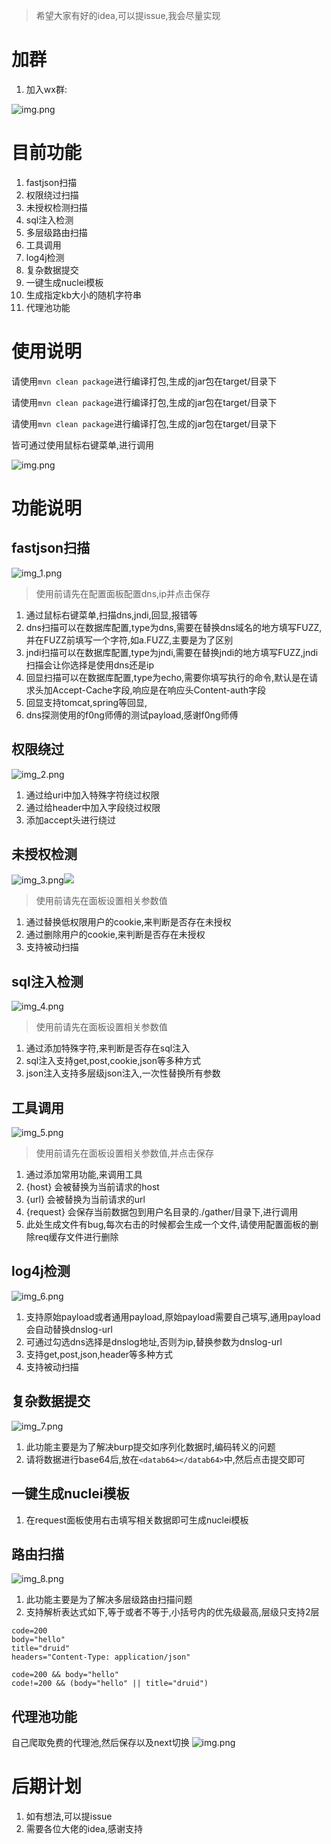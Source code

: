 > 希望大家有好的idea,可以提issue,我会尽量实现


# 加群

1. 加入wx群:

![img.png](images/img_wxgroup.png)


# 目前功能

1. fastjson扫描
2. 权限绕过扫描
3. 未授权检测扫描
4. sql注入检测
5. 多层级路由扫描
6. 工具调用
7. log4j检测
8. 复杂数据提交
9. 一键生成nuclei模板
10. 生成指定kb大小的随机字符串
11. 代理池功能

# 使用说明

请使用`mvn clean package`进行编译打包,生成的jar包在target/目录下

请使用`mvn clean package`进行编译打包,生成的jar包在target/目录下

请使用`mvn clean package`进行编译打包,生成的jar包在target/目录下

皆可通过使用鼠标右键菜单,进行调用

![img.png](images/img.png)

# 功能说明

## fastjson扫描

![img_1.png](images/img_1.png)

> 使用前请先在配置面板配置dns,ip并点击保存

1. 通过鼠标右键菜单,扫描dns,jndi,回显,报错等
2. dns扫描可以在数据库配置,type为dns,需要在替换dns域名的地方填写FUZZ,并在FUZZ前填写一个字符,如a.FUZZ,主要是为了区别
3. jndi扫描可以在数据库配置,type为jndi,需要在替换jndi的地方填写FUZZ,jndi扫描会让你选择是使用dns还是ip
4. 回显扫描可以在数据库配置,type为echo,需要你填写执行的命令,默认是在请求头加Accept-Cache字段,响应是在响应头Content-auth字段
5. 回显支持tomcat,spring等回显,
6. dns探测使用的f0ng师傅的测试payload,感谢f0ng师傅

## 权限绕过

![img_2.png](images/img_2.png)

1. 通过给uri中加入特殊字符绕过权限
2. 通过给header中加入字段绕过权限
3. 添加accept头进行绕过

## 未授权检测

![img_3.png](images/img_3.png)![](./images/prem.png)

> 使用前请先在面板设置相关参数值

1. 通过替换低权限用户的cookie,来判断是否存在未授权
2. 通过删除用户的cookie,来判断是否存在未授权
3. 支持被动扫描

## sql注入检测

![img_4.png](images/img_4.png)

> 使用前请先在面板设置相关参数值

1. 通过添加特殊字符,来判断是否存在sql注入
2. sql注入支持get,post,cookie,json等多种方式
3. json注入支持多层级json注入,一次性替换所有参数

## 工具调用

![img_5.png](images/img_5.png)

> 使用前请先在面板设置相关参数值,并点击保存

1. 通过添加常用功能,来调用工具
2. {host} 会被替换为当前请求的host
3. {url} 会被替换为当前请求的url
4. {request} 会保存当前数据包到用户名目录的./gather/目录下,进行调用
5. 此处生成文件有bug,每次右击的时候都会生成一个文件,请使用配置面板的删除req缓存文件进行删除

## log4j检测

![img_6.png](images/img_6.png)

1. 支持原始payload或者通用payload,原始payload需要自己填写,通用payload会自动替换dnslog-url
2. 可通过勾选dns选择是dnslog地址,否则为ip,替换参数为dnslog-url
2. 支持get,post,json,header等多种方式
3. 支持被动扫描

## 复杂数据提交

![img_7.png](images/img_7.png)

1. 此功能主要是为了解决burp提交如序列化数据时,编码转义的问题
2. 请将数据进行base64后,放在`<datab64></datab64>`中,然后点击提交即可

## 一键生成nuclei模板

1. 在request面板使用右击填写相关数据即可生成nuclei模板


## 路由扫描

![img_8.png](images/img_8.png)

1. 此功能主要是为了解决多层级路由扫描问题
2. 支持解析表达式如下,等于或者不等于,小括号内的优先级最高,层级只支持2层
```
code=200
body="hello"
title="druid"
headers="Content-Type: application/json"

code=200 && body="hello"
code!=200 && (body="hello" || title="druid")
```


## 代理池功能

自己爬取免费的代理池,然后保存以及next切换
![img.png](images/img_9.png)


# 后期计划

1. 如有想法,可以提issue
2. 需要各位大佬的idea,感谢支持